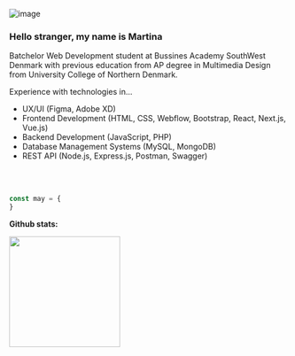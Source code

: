 ![image](https://github.com/MartinaMax/MartinaMax/assets/93907331/d5f94593-acab-47d1-b8e8-2d5d5743d73d)

### Hello stranger, my name is Martina  


Batchelor Web Development student at Bussines Academy SouthWest Denmark with previous education from AP degree in Multimedia Design from University College of Northern Denmark. 


Experience with technologies in...
- UX/UI (Figma, Adobe XD)
- Frontend Development (HTML, CSS, Webflow, Bootstrap, React, Next.js, Vue.js)
- Backend Development (JavaScript, PHP)
- Database Management Systems (MySQL, MongoDB)
- REST API (Node.js, Express.js, Postman, Swagger)

<br><br> 

```javascript
const may = {
}
```
 
<p><strong>Github stats:</strong></p>
<div href="https://github.com/MartinaMax/github-readme-stats">
      <img height=200 align="center" src="https://github-readme-stats.vercel.app/api/top-langs/?username=MartinaMax&hide=c%23,powershell,Mathematica,Ruby,Objective-C,Objective-C%2b%2b,Cuda&title_color=f5ab00&text_color=ffffff&icon_color=61dafb&bg_color=20232a&langs_count=8&layout=compact&border_color=61dafb&hide_border=true&size_weight=0.5&count_weight=0.5" />
</div>

